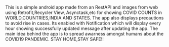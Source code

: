 This is a simple android app made from an RestAPI and images from web using Retrofit,Recycler View, Asynctask,etc for showing COVID COUNTS in WORLD,COUNTRIES,INDIA AND STATES.
The app also displays precautions to avoid rise in cases.
Its enabled with Notification which will display every hour showing successfully updated message after updating the app.
The main idea behind the app is to spread awarness amongst humans about the COVID19 PANDEMIC.
STAY HOME,STAY SAFE!!
